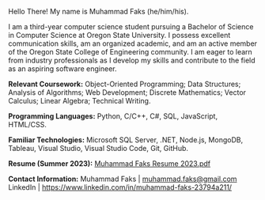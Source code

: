 Hello There! My name is Muhammad Faks (he/him/his).

I am a third-year computer science student pursuing a Bachelor of Science in Computer Science at Oregon State University. I possess excellent communication skills, am an organized academic, and am an active member of the Oregon State College of Engineering community. I am eager to learn from industry professionals as I develop my skills and contribute to the field as an aspiring software engineer.

**Relevant Coursework:** Object-Oriented Programming; Data Structures; Analysis of Algorithms; Web Development; Discrete Mathematics; Vector Calculus; Linear Algebra; Technical Writing.

**Programming Languages:** Python, C/C++, C#, SQL, JavaScript, HTML/CSS. 

**Familiar Technologies:**  Microsoft SQL Server, .NET, Node.js, MongoDB, Tableau, Visual Studio, Visual Studio Code, Git, GitHub.

**Resume (Summer 2023):**
[Muhammad Faks Resume 2023.pdf](https://github.com/mfaks/mfaks/files/11877629/Muhammad.Faks.Resume.2023.pdf)

**Contact Information:**
Muhammad Faks | muhammad.faks@gmail.com
LinkedIn | https://www.linkedin.com/in/muhammad-faks-23794a211/
